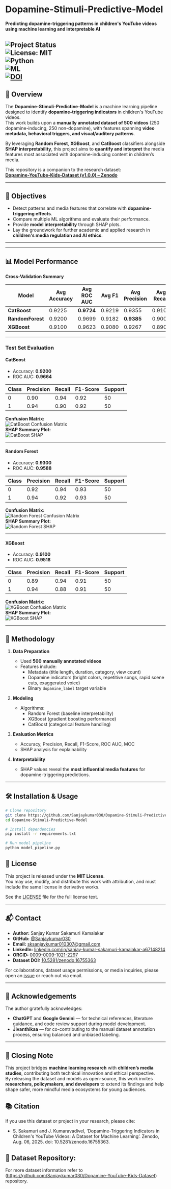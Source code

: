 # Dopamine-Stimuli-Predictive-Model  

**Predicting dopamine-triggering patterns in children's YouTube videos using machine learning and interpretable AI**  

![Project Status](https://img.shields.io/badge/status-active-brightgreen)  
![License: MIT](https://img.shields.io/badge/License-MIT-blue.svg)  
![Python](https://img.shields.io/badge/Python-3.10+-yellow)  
![ML](https://img.shields.io/badge/Machine%20Learning-RandomForest%20%7C%20XGBoost%20%7C%20CatBoost-orange)  
[![DOI](https://zenodo.org/badge/DOI/10.5281/zenodo.16755363.svg)](https://doi.org/10.5281/zenodo.16755363)
---

## 📜 Overview  

The **Dopamine-Stimuli-Predictive-Model** is a machine learning pipeline designed to identify **dopamine-triggering indicators** in children's YouTube videos.  
This work builds upon a **manually annotated dataset of 500 videos** (250 dopamine-inducing, 250 non-dopamine), with features spanning **video metadata, behavioral triggers, and visual/auditory patterns**.  

By leveraging **Random Forest**, **XGBoost**, and **CatBoost** classifiers alongside **SHAP interpretability**, this project aims to **quantify and interpret** the media features most associated with dopamine-inducing content in children’s media.  

This repository is a companion to the research dataset:  
**[Dopamine-YouTube-Kids-Dataset (v1.0.0) – Zenodo](https://doi.org/10.5281/zenodo.16755363)**  

---

## 🎯 Objectives  

- Detect patterns and media features that correlate with **dopamine-triggering effects**.  
- Compare multiple ML algorithms and evaluate their performance.  
- Provide **model interpretability** through SHAP plots.  
- Lay the groundwork for further academic and applied research in **children's media regulation and AI ethics**.  

---

---

## 📊 Model Performance  

**Cross-Validation Summary**  

| Model         | Avg Accuracy | Avg ROC AUC | Avg F1 | Avg Precision | Avg Recall | Avg MCC | Std ROC AUC |
|---------------|--------------|-------------|--------|--------------|------------|---------|-------------|
| **CatBoost**      | 0.9225       | **0.9724**  | 0.9219 | 0.9355       | 0.9100     | 0.8465  | 0.0139      |
| **RandomForest**  | 0.9200       | 0.9699      | 0.9182 | **0.9385**   | 0.9000     | 0.8417  | 0.0185      |
| **XGBoost**       | 0.9100       | 0.9623      | 0.9080 | 0.9267       | 0.8900     | 0.8207  | 0.0194      |

---

### **Test Set Evaluation**

#### CatBoost  
- Accuracy: **0.9200**  
- ROC AUC: **0.9664**  

| Class | Precision | Recall | F1-Score | Support |
|-------|-----------|--------|----------|---------|
| 0     | 0.90      | 0.94   | 0.92     | 50      |
| 1     | 0.94      | 0.90   | 0.92     | 50      |

**Confusion Matrix:**  
![CatBoost Confusion Matrix](figure/catboost_cmatrix.png)  
**SHAP Summary Plot:**  
![CatBoost SHAP](figure/catboost_shap.png)  

---

#### Random Forest  
- Accuracy: **0.9300**  
- ROC AUC: **0.9588**  

| Class | Precision | Recall | F1-Score | Support |
|-------|-----------|--------|----------|---------|
| 0     | 0.92      | 0.94   | 0.93     | 50      |
| 1     | 0.94      | 0.92   | 0.93     | 50      |

**Confusion Matrix:**  
![Random Forest Confusion Matrix](figure/randomforest_cmatrix.png)  
**SHAP Summary Plot:**  
![Random Forest SHAP](figure/randomforest_shap.png)  

---

#### XGBoost  
- Accuracy: **0.9100**  
- ROC AUC: **0.9518**  

| Class | Precision | Recall | F1-Score | Support |
|-------|-----------|--------|----------|---------|
| 0     | 0.89      | 0.94   | 0.91     | 50      |
| 1     | 0.94      | 0.88   | 0.91     | 50      |

**Confusion Matrix:**  
![XGBoost Confusion Matrix](figure/xgboost_cmatrix.png)  
**SHAP Summary Plot:**  
![XGBoost SHAP](figure/xgboost_shap.png)  

---

## 🔬 Methodology  

1. **Data Preparation**  
   - Used **500 manually annotated videos**  
   - Features include:
     - Metadata (title length, duration, category, view count)
     - Dopamine indicators (bright colors, repetitive songs, rapid scene cuts, exaggerated voice)
     - Binary `dopamine_label` target variable  

2. **Modeling**  
   - Algorithms:
     - Random Forest (baseline interpretability)
     - XGBoost (gradient boosting performance)
     - CatBoost (categorical feature handling)  

3. **Evaluation Metrics**  
   - Accuracy, Precision, Recall, F1-Score, ROC AUC, MCC  
   - SHAP analysis for explainability  

4. **Interpretability**  
   - SHAP values reveal the **most influential media features** for dopamine-triggering predictions.  

---

## 🛠 Installation & Usage  

```bash
# Clone repository
git clone https://github.com/Sanjaykumar030/Dopamine-Stimuli-Predictive-Model.git
cd Dopamine-Stimuli-Predictive-Model

# Install dependencies
pip install -r requirements.txt

# Run model pipeline
python model_pipeline.py
```
## 📄 License  

This project is released under the **MIT License**.  
You may use, modify, and distribute this work with attribution, and must include the same license in derivative works.  

See the [LICENSE](LICENSE) file for the full license text.  

---

## 📬 Contact  

- **Author:** Sanjay Kumar Sakamuri Kamalakar  
- **GitHub:** [@Sanjaykumar030](https://github.com/Sanjaykumar030)  
- **Email:** [sksanjaykumar010307@gmail.com](mailto:sksanjaykumar010307@gmail.com)  
- **LinkedIn:** [linkedin.com/in/sanjay-kumar-sakamuri-kamalakar-a67148214](https://linkedin.com/in/sanjay-kumar-sakamuri-kamalakar-a67148214)  
- **ORCID:** [0009-0009-1021-2297](https://orcid.org/0009-0009-1021-2297)  
- **Dataset DOI:** [10.5281/zenodo.16755363](https://doi.org/10.5281/zenodo.16755363)  

For collaborations, dataset usage permissions, or media inquiries, please open an [issue](https://github.com/Sanjaykumar030/Dopamine-Stimuli-Predictive-Model/issues) or reach out via email.  

---

## 🙏 Acknowledgements  

The author gratefully acknowledges:  
- **ChatGPT** and **Google Gemini** — for technical references, literature guidance, and code review support during model development.  
- **Jivanthikaa** — for co-contributing to the manual dataset annotation process, ensuring balanced and unbiased labeling.  

---

## 🏁 Closing Note  

This project bridges **machine learning research** with **children’s media studies**, contributing both technical innovation and ethical perspective.  
By releasing the dataset and models as open-source, this work invites **researchers, policymakers, and developers** to extend its findings and help shape safer, more mindful media ecosystems for young audiences.  

## 📚 Citation

If you use this dataset or project in your research, please cite:
- S. Sakamuri and J. Kumaravadivel, ‘Dopamine-Triggering Indicators in Children's YouTube Videos: A Dataset for Machine Learning’. Zenodo, Aug. 06, 2025. doi: 10.5281/zenodo.16755363.
## 🔗 Dataset Repository:
For more dataset information refer to (https://github.com/Sanjaykumar030/Dopamine-YouTube-Kids-Dataset) repository.

